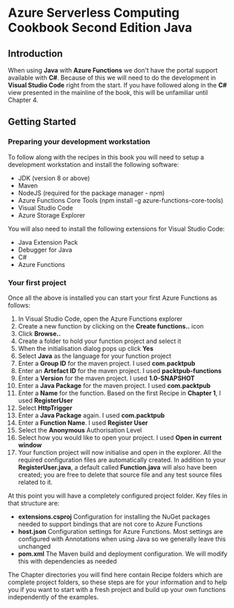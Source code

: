 # Azure Serverless Computing Cookbook Second Edition Java
## Introduction
When using **Java** with **Azure Functions** we don't have the portal support available with **C#**.  Because of this we will need to do the development in **Visual Studio Code** right from the start.  If you have followed along in the **C#** view presented in the mainline of the book, this will be unfamiliar until Chapter 4.
## Getting Started
### Preparing your development workstation
To follow along with the recipes in this book you will need to setup a development workstation and install the following software:
- JDK (version 8 or above)
- Maven
- NodeJS (required for the package manager - npm)
- Azure Functions Core Tools (npm install -g azure-functions-core-tools)
- Visual Studio Code
- Azure Storage Explorer

You will also need to install the following extensions for Visual Studio Code:
- Java Extension Pack
- Debugger for Java
- C#
- Azure Functions
### Your first project
Once all the above is installed you can start your first Azure Functions as follows:
1. In Visual Studio Code, open the Azure Functions explorer
2. Create a new function by clicking on the **Create functions..** icon
3. Click **Browse..**
4. Create a folder to hold your function project and select it
5. When the initialisation dialog pops up click **Yes**
6. Select **Java** as the language for your function project
7. Enter a **Group ID** for the maven project. I used **com.packtpub**
8. Enter an **Artefact ID** for the maven project.  I used **packtpub-functions**
9. Enter a **Version** for the maven project.  I used **1.0-SNAPSHOT**
10. Enter a **Java Package** for the maven project.  I used **com.packtpub**
11. Enter a **Name** for the function.  Based on the first Recipe in **Chapter 1**, I used **RegisterUser**
12. Select **HttpTrigger**
13. Enter a **Java Package** again.  I used **com.packtpub**
14. Enter a **Function Name**.  I used **Register User**
15. Select the **Anonymous** Authorisation Level
16. Select how you would like to open your project.  I used **Open in current window**
17.  Your function project will now initialise and open in the explorer.  All the required configuration files are automatically created.  In addition to your **RegisterUser.java**, a default called **Function.java** will also have been created; you are free to delete that source file and any test source files related to it.

At this point you will have a completely configured project folder.  Key files in that structure are:
- **extensions.csproj** Configuration for installing the NuGet packages needed to support bindings that are not core to Azure Functions
- **host.json** Configuration settings for Azure Functions.  Most settings are configured with Annotations when using Java so we generally leave this unchanged
- **pom.xml** The Maven build and deployment configuration.  We will modify this with dependencies as needed

The Chapter directories you will find here contain Recipe folders which are complete project folders, so these steps are for your information and to help you if you want to start with a fresh project and build up your own functions independently of the examples.
